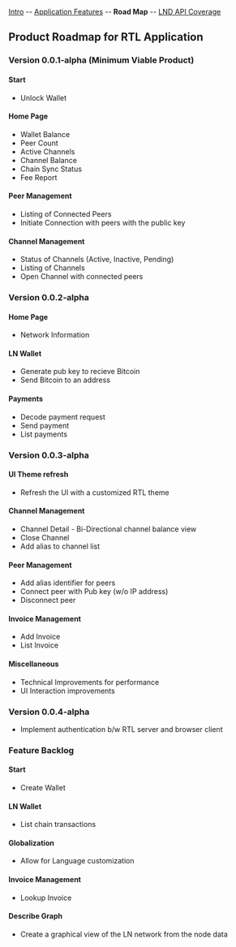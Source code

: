 [Intro](README.md) -- [Application Features](Application_features.md) -- **Road Map** -- [LND API Coverage](LNDAPICoverage.md)

## Product Roadmap for RTL Application

### Version 0.0.1-alpha (Minimum Viable Product)

#### Start
- Unlock Wallet

#### Home Page
- Wallet Balance
- Peer Count
- Active Channels
- Channel Balance
- Chain Sync Status
- Fee Report

#### Peer Management
- Listing of Connected Peers
- Initiate Connection with peers with the public key

#### Channel Management
- Status of Channels (Active, Inactive, Pending)
- Listing of Channels
- Open Channel with connected peers

### Version 0.0.2-alpha
#### Home Page
- Network Information

#### LN Wallet
- Generate pub key to recieve Bitcoin
- Send Bitcoin to an address

#### Payments
- Decode payment request
- Send payment
- List payments

### Version 0.0.3-alpha
#### UI Theme refresh
- Refresh the UI with a customized RTL theme
#### Channel Management
- Channel Detail - Bi-Directional channel balance view
- Close Channel
- Add alias to channel list
#### Peer Management
- Add alias identifier for peers
- Connect peer with Pub key (w/o IP address)
- Disconnect peer
#### Invoice Management
- Add Invoice
- List Invoice
#### Miscellaneous
- Technical Improvements for performance
- UI Interaction improvements

### Version 0.0.4-alpha
- Implement authentication b/w RTL server and browser client

### Feature Backlog
#### Start
- Create Wallet

#### LN Wallet
- List chain transactions

#### Globalization
- Allow for Language customization

#### Invoice Management
- Lookup Invoice

#### Describe Graph
- Create a graphical view of the LN network from the node data
